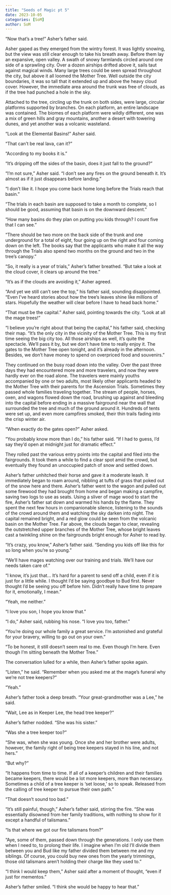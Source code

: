 ```yaml
---
title: "Seeds of Magic pt 5"
date: 2023-10-05
categories: [SoM]
author: SoM
---
```


“Now that’s a tree!” Asher’s father said.

Asher gaped as they emerged from the wintry forest. It was lightly snowing, but the view was still clear enough to take his breath away. Before them lay an expansive, open valley. A swath of snowy farmlands circled around one side of a sprawling city. Over a dozen airships drifted above it, sails taut against magical winds. Many large trees could be seen spread throughout the city, but above it all loomed the Mother Tree. Well outside the city boundaries, it was so tall that it extended up and above the heavy cloud cover. However, the immediate area around the trunk was free of clouds, as if the tree had punched a hole in the sky.

Attached to the tree, circling up the trunk on both sides, were large, circular platforms supported by branches. On each platform, an entire landscape was contained. The biomes of each platform were wildly different, one was a mix of green hills and gray mountains, another a desert with towering dunes, and yet another was a volcanic wasteland.

“Look at the Elemental Basins!” Asher said.

“That can’t be real lava, can it?”

“According to my books it is.”

“It’s dripping off the sides of the basin, does it just fall to the ground?”

“I’m not sure,” Asher said. “I don’t see any fires on the ground beneath it. It’s almost as if it just disappears before landing.”

“I don’t like it. I hope you come back home long before the Trials reach that basin.”

“The trials in each basin are supposed to take a month to complete, so I should be good, assuming that basin is on the downward descent.”

“How many basins do they plan on putting you kids through? I count five that I can see.”

“There should be two more on the back side of the trunk and one underground for a total of eight, four going up on the right and four coming down on the left. The books say that the applicants who make it all the way through the Trials also spend two months on the ground and two in the tree’s canopy.”

“So, it really is a year of trials,” Asher’s father breathed. “But take a look at the cloud cover, it clears up around the tree.”

“It’s as if the clouds are avoiding it,” Asher agreed.

“And yet we still can’t see the top,” his father said, sounding disappointed. “Even I’ve heard stories about how the tree’s leaves shine like millions of stars. Hopefully the weather will clear before I have to head back home.”

“That must be the capital.” Asher said, pointing towards the city. “Look at all the mage trees!”

“I believe you’re right about that being the capital,” his father said, checking their map. “It’s the only city in the vicinity of the Mother Tree. This is my first time seeing the big city too. All those airships as well, it’s quite the spectacle. We’ll pass it by, but we don’t have time to really enjoy it. The gates to the Mother Tree open tonight, and it’s already in the afternoon. Besides, we don’t have money to spend on overpriced food and souvenirs.”

They continued on the busy road down into the valley. Over the past three days they had encountered more and more travelers, and now they were hardly ever on the road alone. The travelers were mainly youths accompanied by one or two adults, most likely other applicants headed to the Mother Tree with their parents for the Ascension Trials. Sometimes they passed whole families traveling together. The stream of people, horses, oxen, and wagons flowed down the road, brushing up against and bleeding into the capital before ending in a massive fairground near the wall that surrounded the tree and much of the ground around it. Hundreds of tents were set up, and even more campfires smoked, their thin trails fading into the crisp winter air.

“When exactly do the gates open?” Asher asked.

“You probably know more than I do,” his father said. “If I had to guess, I’d say they’d open at midnight just for dramatic effect.”

They rolled past the various entry points into the capital and filed into the fairgrounds. It took them a while to find a clear spot amid the crowd, but eventually they found an unoccupied patch of snow and settled down.

Asher’s father unhitched their horse and gave it a moderate leash. It immediately began to roam around, nibbling at tufts of grass that poked out of the snow here and there. Asher’s father went to the wagon and pulled out some firewood they had brought from home and began making a campfire, saving two logs to use as seats. Using a sliver of mage wood to start the fire, Asher’s father sat down and warmed his hands by the flame. They spent the next few hours in companionable silence, listening to the sounds of the crowd around them and watching the sky darken into night. The capital remained bright, and a red glow could be seen from the volcanic basin on the Mother Tree. Far above, the clouds began to clear, revealing the outstretched upper branches of the Mother Tree, whose bright leaves cast a twinkling shine on the fairgrounds bright enough for Asher to read by.

“It’s crazy, you know,” Asher’s father said. “Sending you kids off like this for so long when you’re so young.”

“We’ll have mages watching over our training and trials. We’ll have our needs taken care of.”

“I know, it’s just that… It’s hard for a parent to send off a child, even if it is just for a little while. I thought I’d be saying goodbye to Bud first. Never thought I’d be seeing you off before him. Didn’t really have time to prepare for it, emotionally, I mean.”

“Yeah, me neither.”

“I love you son, I hope you know that.”

“I do,” Asher said, rubbing his nose. “I love you too, father.”

“You’re doing our whole family a great service. I’m astonished and grateful for your bravery, willing to go out on your own.”

“To be honest, it still doesn’t seem real to me. Even though I’m here. Even though I’m sitting beneath the Mother Tree.”

The conversation lulled for a while, then Asher’s father spoke again.

“Listen,” he said. “Remember when you asked me at the mage’s funeral why we’re not tree keepers?”

“Yeah.”

Asher’s father took a deep breath. “Your great-grandmother was a Lee,” he said.

“Wait, Lee as in Keeper Lee, the head tree keeper?”

Asher’s father nodded. “She was his sister.”

“Was she a tree keeper too?”

“She was, when she was young. Once she and her brother were adults, however, the family right of being tree keepers stayed in his line, and not hers.”

“But why?”

“It happens from time to time. If all of a keeper’s children and their families became keepers, there would be a lot more keepers, more than necessary. Sometimes a child of a tree keeper is ‘set loose,’ so to speak. Released from the calling of tree keeper to pursue their own path.”

“That doesn’t sound too bad.”

“It’s still painful, though,” Asher’s father said, stirring the fire. “She was essentially disowned from her family traditions, with nothing to show for it except a handful of talismans.”

“Is that where we got our fire talismans from?”

“Aye, some of them, passed down through the generations. I only use them when I need to, to prolong their life. I imagine when I’m old I’ll divide them between you and Bud like my father divided them between me and my siblings. Of course, you could buy new ones from the yearly trimmings, those old talismans aren’t holding their charge like they used to.”

“I think I would keep them,” Asher said after a moment of thought, “even if just for mementos.”

Asher’s father smiled. “I think she would be happy to hear that.”

